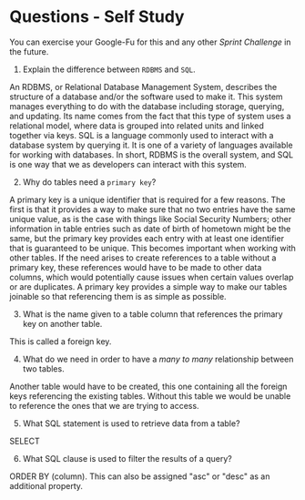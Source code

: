 # Questions - Self Study

You can exercise your Google-Fu for this and any other _Sprint Challenge_ in the future.

1.  Explain the difference between `RDBMS` and `SQL`.

An RDBMS, or Relational Database Management System, describes the structure of a database and/or the software used to make it. This system manages everything to do with the database including storage, querying, and updating. Its name comes from the fact that this type of system uses a relational model, where data is grouped into related units and linked together via keys. SQL is a language commonly used to interact with a database system by querying it. It is one of a variety of languages available for working with databases. In short, RDBMS is the overall system, and SQL is one way that we as developers can interact with this system.


2.  Why do tables need a `primary key`?

A primary key is a unique identifier that is required for a few reasons. The first is that it provides a way to make sure that no two entries have the same unique value, as is the case with things like Social Security Numbers; other information in table entries such as date of birth of hometown might be the same, but the primary key provides each entry with at least one identifier that is guaranteed to be unique. This becomes important when working with other tables. If the need arises to create references to a table without a primary key, these references would have to be made to other data columns, which would potentially cause issues when certain values overlap or are duplicates. A primary key provides a simple way to make our tables joinable so that referencing them is as simple as possible.

3.  What is the name given to a table column that references the primary key
    on another table.

This is called a foreign key.

4.  What do we need in order to have a _many to many_ relationship between two
    tables.

Another table would have to be created, this one containing all the foreign keys referencing the existing tables. Without this table we would be unable to reference the ones that we are trying to access.

5.  What SQL statement is used to retrieve data from a table?

SELECT

6.  What SQL clause is used to filter the results of a query?

ORDER BY (column). This can also be assigned "asc" or "desc" as an additional property.
